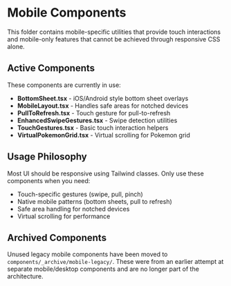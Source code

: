 # Mobile Components

This folder contains mobile-specific utilities that provide touch interactions and mobile-only features that cannot be achieved through responsive CSS alone.

## Active Components

These components are currently in use:

- **BottomSheet.tsx** - iOS/Android style bottom sheet overlays
- **MobileLayout.tsx** - Handles safe areas for notched devices
- **PullToRefresh.tsx** - Touch gesture for pull-to-refresh
- **EnhancedSwipeGestures.tsx** - Swipe detection utilities
- **TouchGestures.tsx** - Basic touch interaction helpers
- **VirtualPokemonGrid.tsx** - Virtual scrolling for Pokemon grid

## Usage Philosophy

Most UI should be responsive using Tailwind classes. Only use these components when you need:
- Touch-specific gestures (swipe, pull, pinch)
- Native mobile patterns (bottom sheets, pull to refresh)
- Safe area handling for notched devices
- Virtual scrolling for performance

## Archived Components

Unused legacy mobile components have been moved to `components/_archive/mobile-legacy/`. These were from an earlier attempt at separate mobile/desktop components and are no longer part of the architecture.